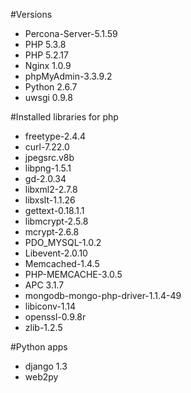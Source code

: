 #Versions
* Percona-Server-5.1.59
* PHP 5.3.8
* PHP 5.2.17
* Nginx 1.0.9
* phpMyAdmin-3.3.9.2
* Python 2.6.7
* uwsgi 0.9.8


#Installed libraries for php

- freetype-2.4.4
- curl-7.22.0
- jpegsrc.v8b
- libpng-1.5.1
- gd-2.0.34
- libxml2-2.7.8
- libxslt-1.1.26
- gettext-0.18.1.1
- libmcrypt-2.5.8
- mcrypt-2.6.8
- PDO_MYSQL-1.0.2
- Libevent-2.0.10
- Memcached-1.4.5
- PHP-MEMCACHE-3.0.5
- APC 3.1.7
- mongodb-mongo-php-driver-1.1.4-49
- libiconv-1.14
- openssl-0.9.8r
- zlib-1.2.5

#Python apps
- django 1.3
- web2py